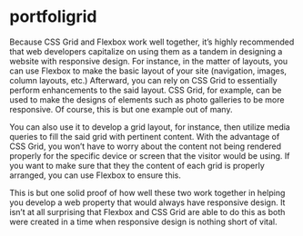 # portfoligrid
Because CSS Grid and Flexbox work well together, it’s highly recommended that web developers capitalize on using them as a tandem in designing a website with responsive design. For instance, in the matter of layouts, you can use Flexbox to make the basic layout of your site (navigation, images, column layouts, etc.) Afterward, you can rely on CSS Grid to essentially perform enhancements to the said layout. CSS Grid, for example, can be used to make the designs of elements such as photo galleries to be more responsive. Of course, this is but one example out of many.

You can also use it to develop a grid layout, for instance, then utilize media queries to fill the said grid with pertinent content. With the advantage of CSS Grid, you won’t have to worry about the content not being rendered properly for the specific device or screen that the visitor would be using. If you want to make sure that they the content of each grid is properly arranged, you can use Flexbox to ensure this.

This is but one solid proof of how well these two work together in helping you develop a web property that would always have responsive design. It isn’t at all surprising that Flexbox and CSS Grid are able to do this as both were created in a time when responsive design is nothing short of vital.

 
